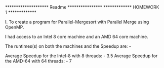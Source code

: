 ******************** Readme ****************
************* HOMEWORK 1 *************

I. To create a program for Parallel-Mergesort with Parallel Merge using OpenMP.

I had access to an Intel 8 core machine and an AMD 64 core machine.

The runtimes(s) on both the machines and the Speedup are: -

Average Speedup for the Intel-8 with 8 threads: - 3.5
Average Speedup for the AMD-64 with 64 threads: - 7 
